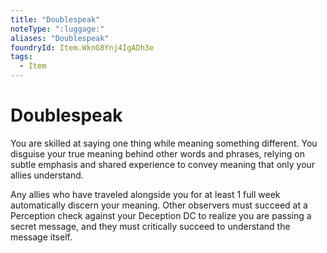 ```yaml
---
title: "Doublespeak"
noteType: ":luggage:"
aliases: "Doublespeak"
foundryId: Item.WknG8Ynj4IgADh3e
tags:
  - Item
---
```


# Doublespeak

You are skilled at saying one thing while meaning something different. You disguise your true meaning behind other words and phrases, relying on subtle emphasis and shared experience to convey meaning that only your allies understand.

Any allies who have traveled alongside you for at least 1 full week automatically discern your meaning. Other observers must succeed at a Perception check against your Deception DC to realize you are passing a secret message, and they must critically succeed to understand the message itself.
